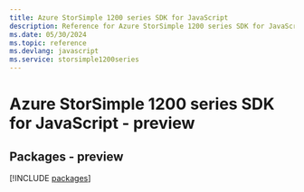 ```yaml
---
title: Azure StorSimple 1200 series SDK for JavaScript
description: Reference for Azure StorSimple 1200 series SDK for JavaScript
ms.date: 05/30/2024
ms.topic: reference
ms.devlang: javascript
ms.service: storsimple1200series
---
```

# Azure StorSimple 1200 series SDK for JavaScript - preview
## Packages - preview
[!INCLUDE [packages](storsimple-1200-series-index.md)]